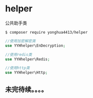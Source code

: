# helper

公共助手类

```
$ composer require yonghua4413/helper
```

```php
//使用加密解密类
use YYHhelper\EnDecryption;

//使用redis类
use YYHhelper\Redis;

//使用http类
use YYHhelper\Http;
```

## 未完待续。。。。


